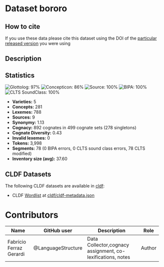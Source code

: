 # Dataset bororo

## How to cite

If you use these data please cite
this dataset using the DOI of the [particular released version](../../releases/) you were using

## Description


## Statistics


![Glottolog: 97%](https://img.shields.io/badge/Glottolog-97%25-green.svg "Glottolog: 97%")
![Concepticon: 86%](https://img.shields.io/badge/Concepticon-86%25-yellowgreen.svg "Concepticon: 86%")
![Source: 100%](https://img.shields.io/badge/Source-100%25-brightgreen.svg "Source: 100%")
![BIPA: 100%](https://img.shields.io/badge/BIPA-100%25-brightgreen.svg "BIPA: 100%")
![CLTS SoundClass: 100%](https://img.shields.io/badge/CLTS%20SoundClass-100%25-brightgreen.svg "CLTS SoundClass: 100%")

- **Varieties:** 5
- **Concepts:** 281
- **Lexemes:** 788
- **Sources:** 9
- **Synonymy:** 1.13
- **Cognacy:** 892 cognates in 499 cognate sets (278 singletons)
- **Cognate Diversity:** 0.43
- **Invalid lexemes:** 0
- **Tokens:** 3,998
- **Segments:** 78 (0 BIPA errors, 0 CLTS sound class errors, 78 CLTS modified)
- **Inventory size (avg):** 37.60

## CLDF Datasets

The following CLDF datasets are available in [cldf](cldf):

- CLDF [Wordlist](https://github.com/cldf/cldf/tree/master/modules/Wordlist) at [cldf/cldf-metadata.json](cldf/cldf-metadata.json)

# Contributors

Name | GitHub user | Description | Role |
--- | --- | --- | --- |
Fabrício Ferraz Gerardi | @LanguageStructure | Data Collector,cognacy assignment, co-lexifications, notes | Author |

